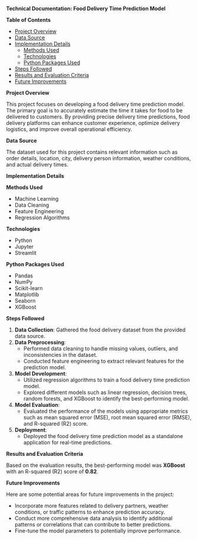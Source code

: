 **Technical Documentation: Food Delivery Time Prediction Model**


**Table of Contents**

- [Project Overview](#project-overview)
- [Data Source](#data-source)
- [Implementation Details](#implementation-details)
  - [Methods Used](#methods-used)
  - [Technologies](#technologies)
  - [Python Packages Used](#python-packages-used)
- [Steps Followed](#steps-followed)
- [Results and Evaluation Criteria](#results-and-evaluation-criteria)
- [Future Improvements](#future-improvements)

**Project Overview**

This project focuses on developing a food delivery time prediction model. The primary goal is to accurately estimate the time it takes for food to be delivered to customers. By providing precise delivery time predictions, food delivery platforms can enhance customer experience, optimize delivery logistics, and improve overall operational efficiency.

**Data Source**

The dataset used for this project contains relevant information such as order details, location, city, delivery person information, weather conditions, and actual delivery times.

**Implementation Details**

**Methods Used**

- Machine Learning
- Data Cleaning
- Feature Engineering
- Regression Algorithms

**Technologies**

- Python
- Jupyter
- Streamlit

**Python Packages Used**

- Pandas
- NumPy
- Scikit-learn
- Matplotlib
- Seaborn
- XGBoost

**Steps Followed**

1. **Data Collection**: Gathered the food delivery dataset from the provided data source.
2. **Data Preprocessing**:
    - Performed data cleaning to handle missing values, outliers, and inconsistencies in the dataset.
    - Conducted feature engineering to extract relevant features for the prediction model.
3. **Model Development**:
    - Utilized regression algorithms to train a food delivery time prediction model.
    - Explored different models such as linear regression, decision trees, random forests, and XGBoost to identify the best-performing model.
4. **Model Evaluation**:
    - Evaluated the performance of the models using appropriate metrics such as mean squared error (MSE), root mean squared error (RMSE), and R-squared (R2) score.
5. **Deployment**:
    - Deployed the food delivery time prediction model as a standalone application for real-time predictions.

**Results and Evaluation Criteria**

Based on the evaluation results, the best-performing model was **XGBoost** with an R-squared (R2) score of **0.82**.

**Future Improvements**

Here are some potential areas for future improvements in the project:

- Incorporate more features related to delivery partners, weather conditions, or traffic patterns to enhance prediction accuracy.
- Conduct more comprehensive data analysis to identify additional patterns or correlations that can contribute to better predictions.
- Fine-tune the model parameters to potentially improve performance.







